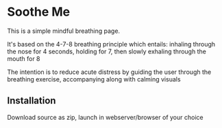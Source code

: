 # Soothe Me
This is a simple mindful breathing page.

It's based on the 4-7-8 breathing principle which entails:
inhaling through the nose for 4 seconds, holding for 7, then slowly exhaling through the mouth for 8

The intention is to reduce acute distress by guiding the user through the breathing exercise, accompanying along with calming visuals

## Installation
Download source as zip, launch in webserver/browser of your choice